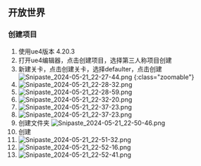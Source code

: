 ## 开放世界
### 创建项目
1. 使用ue4版本 4.20.3
2. 打开ue4编辑器，点击创建项目，选择第三人称项目创建
3. 新建关卡，点击创建关卡，选择defaulter，点击创建
![Snipaste_2024-05-21_22-27-44.png](..%2F..%2Fpublic%2FueWord%2FSnipaste_2024-05-21_22-27-44.png) {:class="zoomable"}
4. ![Snipaste_2024-05-21_22-28-32.png](..%2F..%2Fpublic%2FueWord%2FSnipaste_2024-05-21_22-28-32.png)
5. ![Snipaste_2024-05-21_22-28-59.png](..%2F..%2Fpublic%2FueWord%2FSnipaste_2024-05-21_22-28-59.png)
6. ![Snipaste_2024-05-21_22-32-20.png](..%2F..%2Fpublic%2FueWord%2FSnipaste_2024-05-21_22-32-20.png)
7. ![Snipaste_2024-05-21_22-37-23.png](..%2F..%2Fpublic%2FueWord%2FSnipaste_2024-05-21_22-37-23.png)
8. ![Snipaste_2024-05-21_22-37-23.png](..%2F..%2Fpublic%2FueWord%2FSnipaste_2024-05-21_22-37-23.png)
9. 创建文件夹
![Snipaste_2024-05-21_22-50-46.png](..%2F..%2Fpublic%2FueWord%2FSnipaste_2024-05-21_22-50-46.png)
10. 创建
11. ![Snipaste_2024-05-21_22-51-32.png](..%2F..%2Fpublic%2FueWord%2FSnipaste_2024-05-21_22-51-32.png)
12. ![Snipaste_2024-05-21_22-52-16.png](..%2F..%2Fpublic%2FueWord%2FSnipaste_2024-05-21_22-52-16.png)
13. ![Snipaste_2024-05-21_22-52-41.png](..%2F..%2Fpublic%2FueWord%2FSnipaste_2024-05-21_22-52-41.png)